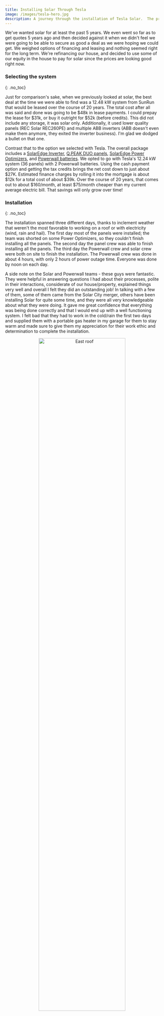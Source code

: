 ```yaml
---
title: Installing Solar Through Tesla
image: /images/tesla-hero.jpg
description: A journey through the installation of Tesla Solar.  The process started in Sept 2020 and completed Feb 2021.
---
```


We've wanted solar for at least the past 5 years.  We even went so far as to get quotes 5 years ago and then decided against it when we didn't feel we were going to be able to secure as good a deal as we were hoping we could get.  We weighed options of financing and leasing and nothing seemed right for the long term.  We're refinancing our house, and decided to use some of our equity in the house to pay for solar since the prices are looking good right now.

### Selecting the system
{: .no_toc}

Just for comparison's sake, when we previously looked at solar, the best deal at the time we were able to find was a 12.48 kW system from SunRun that would be leased over the course of 20 years.  The total cost after all was said and done was going to be $48k in lease payments.  I could prepay the lease for $31k, or buy it outright for $52k (before credits).  This did not include any storage, it was solar only.  Additionally, it used lower quality panels (REC Solar REC260PE) and multiple ABB inverters (ABB doesn't even make them anymore, they exited the inverter business).  I'm glad we dodged a bullet on that one.

Contrast that to the option we selected with Tesla.  The overall package includes a [SolarEdge Inverter](https://www.solaredge.com/us/products/pv-inverter/single-phase#/), [Q.PEAK DUO panels](https://www.energysage.com/solar-panels/q-cells/2092/qpeak-duo-blk-g6-340/), [SolarEdge Power Optimizers](https://www.solaredge.com/us/products/power-optimizer), and [Powerwall batteries](https://www.tesla.com/powerwall).  We opted to go with Tesla's 12.24 kW system (36 panels) with 2 Powerwall batteries.  Using the cash payment option and getting the tax credits brings the net cost down to just about $27K.  Estimated finance charges by rolling it into the mortgage is about $12k for a total cost of about $39k.  Over the course of 20 years, that comes out to about $160/month, at least $75/month cheaper than my current average electric bill.  That savings will only grow over time!  

### Installation
{: .no_toc}

The installation spanned three different days, thanks to inclement weather that weren't the most favorable to working on a roof or with electricity (wind, rain and hail).  The first day most of the panels were installed; the team was shorted on some Power Optimizers, so they couldn't finish installing all the panels.  The second day the panel crew was able to finish installing all the panels.  The third day the Powerwall crew and solar crew were both on site to finish the installation.  The Powerwall crew was done in about 4 hours, with only 2 hours of power outage time.  Everyone was done by noon on each day.

A side note on the Solar and Powerwall teams - these guys were fantastic.  They were helpful in answering questions I had about their processes, polite in their interactions, considerate of our house/property, explained things very well and overall I felt they did an outstanding job!  In talking with a few of them, some of them came from the Solar City merger, others have been installing Solar for quite some time, and they were all very knowledgeable about what they were doing.  It gave me great confidence that everything was being done correctly and that I would end up with a well functioning system.  I felt bad that they had to work in the cold/rain the first two days and supplied them with a portable gas heater in my garage for them to stay warm and made sure to give them my appreciation for their work ethic and determination to complete the installation.

<p align="center"><img src="/images/tesla-solar-east.jpg" width="75%" alt="East roof" /></p>
<p align="center"><img src="/images/tesla-solar-west.jpg" width="75%" alt="East roof" /></p>
<p align="center"><img src="/images/tesla-solar-powerwall.jpg" width="75%" alt="Complete Install" /></p>

### PTO and Configuration
{: .no_toc}

The city came out and inspected the work within a week of the installation being complete.  APS came the following week.  They were unable to grant PTO due to some deficiencies in labeling of the equipment.  They sent word back to Tesla to correct.  About two weeks later, someone from Tesla arrived to correct the labeling.  To my surprise the next day APS knocked on my door letting me know they were able to grant PTO and were ready to install the meters.  She was pretty quick and I had to lose power in the house for about 30 seconds while she installed a new main meter and then I was ready to power on the system.

This is explained in Tesla's power on instructions, but for the sake of completeness, the proper order to power up the system is _in reverse_ from the TEG to the devices supplying power.  More concretely, flip the breakers in the TEG, then the Solar disconnect, then the inverter, then the ESS disconnects, then the ESS breaker, then finally turn on the Powerwall batteries.  It took about 5 minutes for the inverter to get into operation and for the TEG to start charging the batteries.

Once everything was up and running, and I could see power flowing in the Tesla app, I set to configuring the Powerwalls.  I've settled on using the "[Self-Powered](https://www.tesla.com/support/energy/powerwall/mobile-app/self-powered-mode)" mode for now due to the size of the system, the two batteries and the great weather we're currently having that doesn't require the use of my heat or A/C.  Once we start using the A/C when it warms up, I'll start playing with the "[Time-Based Control](https://www.tesla.com/support/energy/powerwall/mobile-app/time-based-control)" which allows the Powerwalls to use energy forecasting to ensure the batteries are used during on-peak (higher electricity cost) periods, while drawing from the grid as needed in lower cost periods.  

I'm currently on APS's [Saver Choice Max](https://www.aps.com/en/Residential/Service-Plans/Compare-Service-Plans/Saver-Choice-Max) rate plan; this plan has a low per-kWh charge, but higher demand charges.  We've been good about managing our electricity usage during on-peak, but the Powerwalls give us some additional flexibility as well.  Never would I shower or do dishes or laundry during an on-peak period before this, but now I can do that without worrying about a demand charge from APS.  Because the off-peak per-kWh charge is less than the APS [solar export rate](https://www.aps.com/-/media/APS/APSCOM-PDFs/Utility/Regulatory-and-Legal/Regulatory-Plan-Details-Tariffs/Residential/Renewable-Plans-and-Riders/rcp_RateSchedule.ashx?la=en) (Tranche 2019 & 2020), I expect to have a net-positive credit during months like this; we'll see how that shapes up during the summer or winter months when the A/C or heat is going.

_A note on APS plans - You usually do not want to be on a demand-based plan when you have solar only; when the sun goes down before on-peak is over, you'll pull from the grid and incur demand charges which could end up costing you more or eating away at solar savings.  APS and Tesla recommend that you use the standard Saver Choice (non-demand-based) plan so you have a constant fixed rate during off/on peak and no demand charges.  With the Powerwall batteries, I can afford to stay on the demand-based plans because the batteries will prevent me from using the grid during on-peak times, thus no demand charge.  Everyone's situation is different however and you should do your own research to determine which rate plan is ideal for you in your situation._

### Energy Observations
{: .no_toc}

It's interesting to look at the power usage graph in the Tesla app.  I can tell when the pool is running, or when the water heater kicked on.  After a shower, the water heater will draw a good 4-ish kw for almost 45 minutes.  Aside from A/C in AZ, a water heater is probably the next highest electricity consumer in the house.  You can see the three sharp spikes in the image below, all of those are from the water heater.  The chunk mid-day is the pool.  The increase near the end of the on-peak period is starting to use some appliances for preparing dinner.

<p align="center"><img src="/images/tesla-energy-usage.jpg" width="50%" alt="Complete Install" /></p>

As my water heater is nearing the end of its life (12 years old), I've decided to replace it with a new Rheem Hybrid Water Heater that uses a heat pump to heat the water, using only 25% of the energy that a conventional water heater uses with features like a heat pump, scheduling and more.  This should help significantly trim our annual electricity usage and give us even more freedom in using hot water.  Stay tuned for that one!

### Tesla Experience
{: .no_toc}

The entire process took almost 6 months from signing up online to Permission to Operate (PTO) (as you can see in the detailed breakdown below).  Overall, getting solar + storage through Tesla was worth it and I'd do it again.  The process was easy, the employees were friendly, the materials seem like good quality, the software and interface is as you would expect from Tesla, and the installation was painless (weather aside).

I had two project advisors throughout the process.  The first was pretty good with prompt communication; sadly she moved to a different role in Tesla.  The second advisor I was assigned wasn't as quick with responses either via text or e-mail.  The solar installation crew was fantastic, and you could tell they took pride in their work just by talking with them.  The Powerwall installation crew was lightning fast (your mileage may vary, they had an extra guy on hand when they did mine) and likewise, just by talking with them you could get a sense that they enjoyed their job.  Most of the people I talked with seemed to have a long tenure with Tesla or SolarCity prior to the Tesla buy-out.  

I wanted to pay for the system with some credit cards, but unfortunately Tesla no longer allows that over the phone through their finance department.  You have to pay online via a bank account, and it appears as they do a reverse-wire transfer from your bank account.  Of course this only applies when you're paying cash for the system.  Your payment options may vary depending on if you're taking a loan or subscribing.

If you'd like to read through a detailed breakdown of the timeline and when things occurred, please keep on reading.  Highlights are below with details after that.  If this writeup has helped sway you into getting solar through Tesla, please consider using [my referral link](https://www.tesla.com/energy/design?referral=matt16062) for your purchase.  You'll get $100 back after activation of your system.

## Process Highlights
{: .no_toc}

- TOC
{:toc}

### Thursday, September 3rd, 2020 - Order Placed

It was easy to get started with Tesla.  All you have to do is [visit their website](https://www.tesla.com/energy/design?referral=matt16062) (referral link; you'll get $100 back after system activation), fill out your address and average monthly electric bill and then you can configure your system and payment options.  Tesla selects the system they think is most optimal based on your electric bill.  In my case it was the 12.24 kW system.  I added the Powerwall option as well.  It defaulted to three; I decreased it to two.  Of course the system size Tesla selects for you is an estimate.  Since you don't have that door-to-door salesman coming up and explaining everything, you'll need to do some research and determine what system size will end up working best for your needs and be most cost effective for you.

I entered my contact information and credit card info ($100 non-refundable deposit) and placed my order.

After submitting the application, I was immediately able to start the virtual home assessment via Tesla's website.  I was asked about various features of my home and then prompted on subsequent screens to upload pictures of things like my roof, electrical panel, garage and A/C system.

### Friday, September 4th, 2020 - Project Advisor Intro and Initial Design

I received an email and text from Ariana with Tesla Solar introducing herself and advising me that the design of my system was underway.  She was able to quickly answer a few questions that I had around HOA approvals and timelines and then I was all set to wait for the design.

Later on in the evening, I received the initial design.  The design document sent over included specs on the [SolarEdge Inverter](https://www.solaredge.com/us/products/pv-inverter/single-phase#/), [Q.PEAK DUO panels](https://www.energysage.com/solar-panels/q-cells/2092/qpeak-duo-blk-g6-340/) and [Powerwalls](https://www.tesla.com/powerwall).  In reviewing the initial design document, there was a note that the layout of the system did not match the order (layout was 11.9 kW, or 35 panels instead of the full 36) due to utility prohibitions.  

I did some digging into [APS's rules around solar](https://www.aps.com/en/Residential/Service-Plans/Compare-Service-Plans/Renewable-Energy-Riders#RCPExportRider) and found that there are two restrictions in play for my property: I have a 200 amp main breaker so I'm capped at a 15 kW system; and since I'm looking at a system greater than 10 kW, I'm capped at 1.5x my highest 1 hour demand in the last 12 months.  Up until my latest bill, my largest billed demand was 8 kW, therefore capping me at a 12 kW system.  

Fortunately, my latest bill that was about to be sent out had a demand of 8.36 kW, capping me at 12.54 kW system, thus allowing me to go with the full 36 panels.  A few days later my billing cycle was up and I sent the newest bill with demand to Ariana so they could redesign with the full 36 panels.

### Tuesday, September 29th, 2020 - Revised Design Complete

Got an email from Ariana and a notice from Tesla that new documents were available for me to review; including the revised design with all 36 panels, some APS documents to sign and a few other things.  I signed all of the documents and then downloaded a copy of the design to submit to my HOA's architectural committee.

The design ended up with 14 panels (4.76 kW) on the east face of the roof and 22 panels (7.48 kW) on the west.  [PVWatts](https://pvwatts.nrel.gov/pvwatts.php) estimates this will output 7700 kWh/year and 12073 kWh/year, respectively, for a total of 19773 kWh/year.  Not far off from the first year estimate from Tesla of 18910 kWh.

### Thursday, October 1st, 2020 - HOA Approval

I received approval from the HOA for the Solar project.

### Tuesday, October 20th, 2020 - Electrical Plans Completed

Tesla completed the electrical plans and determined they would be able to accommodate whole-home backup with the two Powerwall batteries based on the loads in my electrical panel!  I was sent the plans to review (which is awesome, because I like learning how this stuff works) and I received an email from APS seeking authorization for Tesla to submit applications on my behalf.  I signed the paperwork (Docusign) and let my rep know they were good to move forward on their end.

Two days later, I received a notice from APS that an interconnection application had been submitted.

In reviewing the design document, I was pleasantly surprised to see that Tesla was including [SolarEdge Power Optimizers](https://www.solaredge.com/us/products/power-optimizer) in the design as well.  These weren't on the initial plans but I'm happy to see them included here.

### Tuesday, October 27th, 2020 - Power Company Approval and Permit Requested

After a few days of back and forth between Tesla and APS, APS has approved the installation plans and a City permit request has been submitted.

### Monday, November 9th, 2020 - New Project Advisor Assigned

I've been assigned a new Project Advisor, Alessandra, as Ariana has moved to a new role in Tesla Auto.  Ariana also let me know they're expecting city permits to be issued sometime around Thanksgiving week.

### Monday, December 7th, 2020 - City Permits Issued, Installation Scheduled

Permits were issued by the city and installation has been scheduled for January 25th.  I'm now following up with Tesla on what happens with the 4% decrease in the Federal ITC.  In early November, there was a notice on Tesla's site indicating that Tesla would provide a rebate of 4% to cover the decrease if they couldn't schedule installation prior to the end of the year provided all documents were in prior to December 1st.

<p align="center"><img src="/images/tesla-itc.jpg" width="50%" alt="Tesla ITC Notice" /></p>

### Sunday, December 27th, 2020 - Consolidated Appropriations Act Signed by President Trump, Tax Credit Extended
{: .no_toc}

The above issue regarding the tax credit is now moot.  Included in the [Consolidated Appropriations Act, 2021](https://www.congress.gov/bill/116th-congress/house-bill/133) passed by Congress and signed into law by President Trump today is a provision to extend the Solar Investment Tax Credit at 26% through December 31, 2022.  Now we simply await the installation!

### Saturday, January 23rd, 2021 - INSTALLATION BEGINS!!!

I got a call from Tesla Solar Scheduling yesterday, and they asked if they could start the installation today and finish on Monday.  The weather isn't looking so good for Monday but there was a bit of a reprieve today, so they wanted to get the panels up on the roof.  The installation team arrived bright and early at 7:15a to begin their work.  They were pretty quick and got 26 of the 36 panels racked up on the roof.  The other 10 (not enough power optimizers on hand), the electrical and the Powerwalls will wait until Monday morning.

### Monday, January 25th, 2021 - Installation Day 2

Day 2 of the installation.  It was pretty wet outside and there was only a short 2-3 hours when rain wasn't expected, so the Powerwall crew was called off for the day.  The Solar crew was able to finish a majority of their work except for testing and painting the conduit on the roof.

### Saturday, January 30th, 2021 - Installation Day 3

Day 3 of installation.  No rain, a mostly cloud-less day, and perfect for finishing the installation of the system.  

The Powerwall crew arrived right on time at 7a and got to work.  They cut power to the house at 7:50 which gave me time to shut down computers and network equipment.  To my surprise, these guys moved quick; power was restored by 10am!  They continued their work for about another two hours, completing the wiring of the Powerwall batteries and getting the Tesla Energy Gateway (TEG) wired up.  They completed their work shortly before noon and with some capacity in each battery already, did a test of killing grid power and letting the batteries take over.  As expected, the lights flickered briefly as the Powerwall batteries took over.  My face lit up!

Just as the Powerwall crew was finishing up, the Solar crew returned to complete their work; painting conduit, connecting solar to the TEG and then performing their test to ensure all panels were recognized by the inverter and that power was flowing to the house and grid.

### Thursday, February 4, 2021 - City Inspection Complete, Invoice Received

Tesla texted yesterday to schedule the city inspection and as luck would have it, there was an opening for today.  The inspector arrived at 9:30 and green-tagged the installation!  Now to wait for the APS inspection and Permission To Operate (PTO).

I've also received and paid the $38,000 invoice.  Unfortunately Tesla no longer accepts credit cards over the phone, you can only link a bank account online to pay (damn, no Credit Card points/rewards).

### Wednesday, February 10, 2021 - Utility Inspection - First Attempt

APS paid a visit today to inspect and hopefully provide PTO.  Unfortunately, it was a no-go.  The disconnects on either side of the bi-directional meter for the batteries were not labeled 1/2 and 2/2 per the design plans, so they were unable to approve.  They've sent information back to Tesla for remediation.

### Friday, February 26, 2021 - Utility Inspection Part 2 And PTO!

Yesterday, someone from Tesla came out and made the requested additions to the disconnects and this morning just before noon, an APS worker was here to place the new meters and replace the primary grid meter.  After they left, I flipped all the breakers, disconnects and power switches (on the Powerwalls) on and watched it all come up in the Tesla app!
